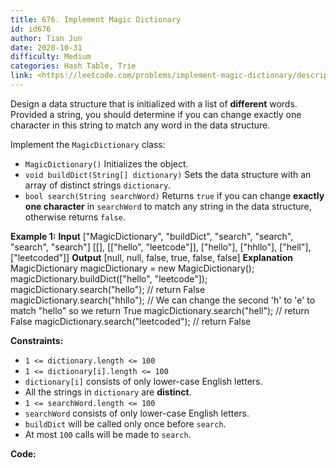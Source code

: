 ```yaml
---
title: 676. Implement Magic Dictionary
id: id676
author: Tian Jun
date: 2020-10-31
difficulty: Medium
categories: Hash Table, Trie
link: <https://leetcode.com/problems/implement-magic-dictionary/description/>
---
```


Design a data structure that is initialized with a list of **different**
words. Provided a string, you should determine if you can change exactly one
character in this string to match any word in the data structure.

Implement the `MagicDictionary` class:

  * `MagicDictionary()` Initializes the object.
  * `void buildDict(String[] dictionary)` Sets the data structure with an array of distinct strings `dictionary`.
  * `bool search(String searchWord)` Returns `true` if you can change **exactly one character** in `searchWord` to match any string in the data structure, otherwise returns `false`.



**Example 1:**
            **Input**    ["MagicDictionary", "buildDict", "search", "search", "search", "search"]    [[], [["hello", "leetcode"]], ["hello"], ["hhllo"], ["hell"], ["leetcoded"]]    **Output**    [null, null, false, true, false, false]        **Explanation**    MagicDictionary magicDictionary = new MagicDictionary();    magicDictionary.buildDict(["hello", "leetcode"]);    magicDictionary.search("hello"); // return False    magicDictionary.search("hhllo"); // We can change the second 'h' to 'e' to match "hello" so we return True    magicDictionary.search("hell"); // return False    magicDictionary.search("leetcoded"); // return False    



**Constraints:**

  * `1 <= dictionary.length <= 100`
  * `1 <= dictionary[i].length <= 100`
  * `dictionary[i]` consists of only lower-case English letters.
  * All the strings in `dictionary` are **distinct**.
  * `1 <= searchWord.length <= 100`
  * `searchWord` consists of only lower-case English letters.
  * `buildDict` will be called only once before `search`.
  * At most `100` calls will be made to `search`.


**Code:**
